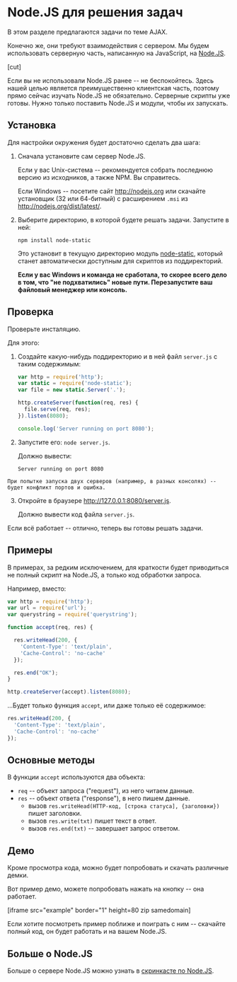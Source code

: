 # Node.JS для решения задач

В этом разделе предлагаются задачи по теме AJAX.

Конечно же, они требуют взаимодействия с сервером. Мы будем использовать серверную часть, написанную на JavaScript, на <a href="http://nodejs.org">Node.JS</a>.

[cut]

Если вы не использовали Node.JS ранее -- не беспокойтесь. Здесь нашей целью является преимущественно клиентская часть, поэтому прямо сейчас изучать Node.JS не обязательно. Серверные скрипты уже готовы. Нужно только поставить Node.JS и модули, чтобы их запускать.

## Установка

Для настройки окружения будет достаточно сделать два шага:

1. Сначала установите сам сервер Node.JS.

    Если у вас Unix-система -- рекомендуется собрать последнюю версию из исходников, а также NPM. Вы справитесь.

    Если Windows -- посетите сайт <a href="http://nodejs.org">http://nodejs.org</a> или скачайте установщик (32 или 64-битный) с расширением `.msi` из <a href="http://nodejs.org/dist/latest/">http://nodejs.org/dist/latest/</a>.
2. Выберите директорию, в которой будете решать задачи. Запустите в ней:

    ```
    npm install node-static
    ```

    Это установит в текущую директорию модуль [node-static](https://github.com/cloudhead/node-static), который станет автоматически доступным для скриптов из поддиректорий.

    **Если у вас Windows и команда не сработала, то скорее всего дело в том, что "не подхватились" новые пути. Перезапустите ваш файловый менеджер или консоль.**

## Проверка

Проверьте инсталяцию.

Для этого:

1. Создайте какую-нибудь поддиректорию и в ней файл `server.js` с таким содержимым:

    ```js
    var http = require('http');
    var static = require('node-static');
    var file = new static.Server('.');

    http.createServer(function(req, res) {
      file.serve(req, res);
    }).listen(8080);

    console.log('Server running on port 8080');
    ```
2. Запустите его: `node server.js`.

    Должно вывести:

    ```
    Server running on port 8080
    ```

```warn header="Нельзя запустить больше одного сервера одновременно!"
При попытке запуска двух серверов (например, в разных консолях) -- будет конфликт портов и ошибка.
```
3. Откройте в браузере <a href="http://127.0.0.1:8080/server.js">http://127.0.0.1:8080/server.js</a>.

    Должно вывести код файла `server.js`.

Если всё работает -- отлично, теперь вы готовы решать задачи.

## Примеры

В примерах, за редким исключением, для краткости будет приводиться не полный скрипт на Node.JS, а только код обработки запроса.

Например, вместо:

```js
var http = require('http');
var url = require('url');
var querystring = require('querystring');

function accept(req, res) {

  res.writeHead(200, {
    'Content-Type': 'text/plain',
    'Cache-Control': 'no-cache'
  });

  res.end("OK");
}

http.createServer(accept).listen(8080);
```

...Будет только функция `accept`, или даже только её содержимое:

```js
res.writeHead(200, {
  'Content-Type': 'text/plain',
  'Cache-Control': 'no-cache'
});
```

## Основные методы

В функции `accept` используются два объекта:

- `req` -- объект запроса ("request"), из него читаем данные.
- `res` -- объект ответа ("response"), в него пишем данные.
    - вызов `res.writeHead(HTTP-код, [строка статуса], {заголовки})` пишет заголовки.
    - вызов `res.write(txt)` пишет текст в ответ.
    - вызов `res.end(txt)` -- завершает запрос ответом.

## Демо

Кроме просмотра кода, можно будет попробовать и скачать различные демки.

Вот пример демо, можете попробовать нажать на кнопку -- она работает.

[iframe src="example" border="1" height=80 zip samedomain]

Если хотите посмотреть пример поближе и поиграть с ним -- скачайте полный код, он будет работать и на вашем Node.JS.

## Больше о Node.JS

Больше о сервере Node.JS можно узнать в [скринкасте по Node.JS](/nodejs-screencast).
